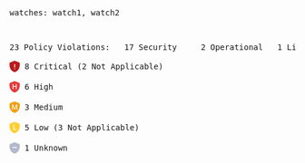 <pre>watches: watch1, watch2</pre><br><pre>23 Policy Violations:&Tab;17 Security&Tab;2 Operational&Tab;1 License&Tab;3 Secrets<br><br><div style="display: flex; align-items: center; text-align: center"><svg width="18" height="20" viewBox="0 0 18 20" fill="none" xmlns="http://www.w3.org/2000/svg"><path fill-rule="evenodd" clip-rule="evenodd" d="M8.08699 0.181263C8.66986 -0.0604211 9.32253 -0.0604211 9.90539 0.181263L17.0409 3.1088C17.3262 3.22622 17.5702 3.42822 17.7412 3.68855C17.9123 3.94889 18.0024 4.25554 18 4.56867V8.05829C18.0054 10.7181 17.1699 13.3092 15.617 15.4487C14.0641 17.5883 11.876 19.163 9.37599 19.9402C9.12624 20.0199 8.85848 20.0199 8.60873 19.9402C6.10842 19.1606 3.92121 17.5826 2.3708 15.4399C0.820389 13.2972 -0.0108478 10.7035 0.000106903 8.04268V4.56867C0.000725006 4.25819 0.0923017 3.95496 0.263136 3.6977C0.433971 3.44044 0.676306 3.24085 0.959178 3.12442L8.08699 0.181263Z" fill="#B91C1C"/><path d="M9.56903 14.8375C9.70886 14.6932 9.78742 14.4976 9.78742 14.2935C9.78742 14.0895 9.70886 13.8938 9.56903 13.7496C9.4292 13.6053 9.23955 13.5242 9.0418 13.5242C8.84253 13.5242 8.65117 13.6047 8.50876 13.7485C8.36634 13.8923 8.28421 14.088 8.27997 14.2935C8.28421 14.4991 8.36634 14.6947 8.50876 14.8385C8.65117 14.9824 8.84253 15.0629 9.0418 15.0628C9.23955 15.0628 9.4292 14.9818 9.56903 14.8375Z" fill="white"/><path d="M8.50311 5.94451C8.36024 6.09192 8.27997 6.29184 8.27997 6.5003V11.1495C8.27997 11.3579 8.36024 11.5579 8.50311 11.7053C8.64598 11.8527 8.83975 11.9355 9.0418 11.9355C9.1411 11.9355 9.2394 11.9151 9.33093 11.8754C9.42247 11.8357 9.50539 11.7775 9.57485 11.7043C9.6443 11.6311 9.69888 11.5443 9.73538 11.449C9.77189 11.3537 9.78958 11.2519 9.78742 11.1495V6.5003C9.78958 6.39788 9.77189 6.29604 9.73538 6.20077C9.69888 6.10549 9.6443 6.01871 9.57485 5.94549C9.50539 5.87228 9.42247 5.81411 9.33093 5.77441C9.2394 5.7347 9.1411 5.71426 9.0418 5.71429C8.83975 5.71429 8.64598 5.79711 8.50311 5.94451Z" fill="white"/></svg> 8 Critical (2 Not Applicable)</div><br><div style="display: flex; align-items: center; text-align: center"><svg width="18" height="20" viewBox="0 0 18 20" fill="none" xmlns="http://www.w3.org/2000/svg"><path fill-rule="evenodd" clip-rule="evenodd" d="M8.08699 0.181263C8.66986 -0.0604211 9.32253 -0.0604211 9.90539 0.181263L17.0409 3.1088C17.3262 3.22622 17.5702 3.42822 17.7412 3.68855C17.9123 3.94889 18.0024 4.25554 18 4.56867V8.05829C18.0054 10.7181 17.1699 13.3092 15.617 15.4487C14.0641 17.5883 11.876 19.163 9.37599 19.9402C9.12624 20.0199 8.85848 20.0199 8.60873 19.9402C6.10842 19.1606 3.92121 17.5826 2.3708 15.4399C0.820389 13.2972 -0.0108478 10.7035 0.000106903 8.04268V4.56867C0.000725006 4.25819 0.0923017 3.95496 0.263136 3.6977C0.433971 3.44044 0.676306 3.24085 0.959178 3.12442L8.08699 0.181263Z" fill="#E93838"/><path d="M12.5542 14.1783H11.0938V10.0412H6.99271V14.1783H5.53846V5H6.99271V8.75419H11.0938V5H12.5542V14.1783Z" fill="white"/></svg> 6 High</div><br><div style="display: flex; align-items: center; text-align: center"><svg width="18" height="20" viewBox="0 0 18 20" fill="none" xmlns="http://www.w3.org/2000/svg"><path fill-rule="evenodd" clip-rule="evenodd" d="M8.08699 0.181263C8.66986 -0.0604211 9.32253 -0.0604211 9.90539 0.181263L17.0409 3.1088C17.3262 3.22622 17.5702 3.42822 17.7412 3.68855C17.9123 3.94889 18.0024 4.25554 18 4.56867V8.05829C18.0054 10.7181 17.1699 13.3092 15.617 15.4487C14.0641 17.5883 11.876 19.163 9.37599 19.9402C9.12624 20.0199 8.85848 20.0199 8.60873 19.9402C6.10842 19.1606 3.92121 17.5826 2.3708 15.4399C0.820389 13.2972 -0.0108478 10.7035 0.000106903 8.04268V4.56867C0.000725006 4.25819 0.0923017 3.95496 0.263136 3.6977C0.433971 3.44044 0.676306 3.24085 0.959178 3.12442L8.08699 0.181263Z" fill="#F59E0B"/><path d="M8.27632 14.3227L5.69639 6.65737H5.64772C5.71668 7.79576 5.75116 8.863 5.75116 9.8591V14.3227H4.43077V5.14439H6.48133L8.95173 12.4456H8.98824L11.5317 5.14439H13.5883V14.3227H12.1888V9.78376C12.1888 9.32757 12.1989 8.73326 12.2192 8.00084C12.2436 7.26842 12.2639 6.82478 12.2801 6.66992H12.2314L9.5602 14.3227H8.27632Z" fill="white"/></svg> 3 Medium</div><br><div style="display: flex; align-items: center; text-align: center"><svg width="18" height="20" viewBox="0 0 18 20" fill="none" xmlns="http://www.w3.org/2000/svg"><path d="M8.08699 0.181263C8.66986 -0.0604211 9.32253 -0.0604211 9.90539 0.181263L17.0409 3.1088C17.3262 3.22622 17.5702 3.42822 17.7412 3.68855C17.9123 3.94889 18.0024 4.25554 18 4.56867V8.05829C18.0054 10.7181 17.1699 13.3092 15.617 15.4487C14.0641 17.5883 11.876 19.163 9.37599 19.9402C9.12624 20.0199 8.85848 20.0199 8.60873 19.9402C6.10842 19.1606 3.92121 17.5826 2.3708 15.4399C0.820389 13.2972 -0.0108478 10.7035 0.000106903 8.04268V4.56867C0.000725006 4.25819 0.0923017 3.95496 0.263136 3.6977C0.433971 3.44044 0.676306 3.24085 0.959178 3.12442L8.08699 0.181263Z" fill="#FFCF31"/><path d="M6.92308 14.1783V5H8.37733V12.8913H12.1438V14.1783H6.92308Z" fill="white"/></svg> 5 Low (3 Not Applicable)</div><br><div style="display: flex; align-items: center; text-align: center"><svg width="18" height="20" viewBox="0 0 18 20" fill="none" xmlns="http://www.w3.org/2000/svg"><path fill-rule="evenodd" clip-rule="evenodd" d="M8.08699 0.181263C8.66986 -0.0604211 9.32253 -0.0604211 9.90539 0.181263L17.0409 3.1088C17.3262 3.22622 17.5702 3.42822 17.7412 3.68855C17.9123 3.94889 18.0024 4.25554 18 4.56867V8.05829C18.0054 10.7181 17.1699 13.3092 15.617 15.4487C14.0641 17.5883 11.876 19.163 9.37599 19.9402C9.12624 20.0199 8.85848 20.0199 8.60873 19.9402C6.10842 19.1606 3.92121 17.5826 2.3708 15.4399C0.820389 13.2972 -0.0108478 10.7035 0.000106903 8.04268V4.56867C0.000725006 4.25819 0.0923017 3.95496 0.263136 3.6977C0.433971 3.44044 0.676306 3.24085 0.959178 3.12442L8.08699 0.181263Z" fill="#B4BACC"/><path d="M4.84615 9.28571C4.84615 8.89123 5.15611 8.57143 5.53846 8.57143H12.4615C12.8439 8.57143 13.1538 8.89123 13.1538 9.28571C13.1538 9.6802 12.8439 10 12.4615 10H5.53846C5.15611 10 4.84615 9.6802 4.84615 9.28571Z" fill="white"/></svg> 1 Unknown</div></pre>